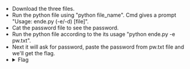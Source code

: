 - Download the three files.
- Run the python file using "python file_name". Cmd gives a prompt "Usage: ende.py (-e/-d) [file]". 
- Cat the password file to see the password.
- Run the python file according to the its usage "python ende.py -e pw.txt".
- Next it will ask for password, paste the password from pw.txt file and we'll get the flag.
- <details> 
  <summary>Flag</summary>
   picoCTF{4p0110_1n_7h3_h0us3_6008014f}
  </details>

